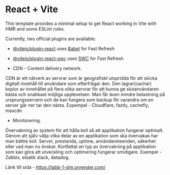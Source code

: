 # React + Vite

This template provides a minimal setup to get React working in Vite with HMR and some ESLint rules.

Currently, two official plugins are available:

- [@vitejs/plugin-react](https://github.com/vitejs/vite-plugin-react/blob/main/packages/plugin-react/README.md) uses [Babel](https://babeljs.io/) for Fast Refresh
- [@vitejs/plugin-react-swc](https://github.com/vitejs/vite-plugin-react-swc) uses [SWC](https://swc.rs/) for Fast Refresh

- CDN - Content delivery network.

CDN är ett nätverk av servrar som är geografiskt utspridda för att skicka digitalt innehåll till användare som efterfrågar den. Den lagrar(cachar) kopior av innehållet på flera olika servrar för att kunna ge slutanvändaren bästa och snabbast möjliga upplevelsen. Man får även mindre belastning på ursprungsservern och de kan fungera som backup för varandra om en server går ner tar den nästa.
Expempel - Cloudflare, fastly, cachefly, maxcdn

- Monitorering.

Övervakning av system för att hålla koll så att applikation fungerar optimalt. Genom att själv välja vilka delar av en applikation som ska övervakas har man bättre koll.
Server, prestanda, uptime, användareteenden, säkerhet eller vad man nu önskar. Kortfattat en typ av övervakning på applikation som kan göra att utveckling och optimering fungerar smidigare.
Exempel - Zabbix, elsatik stack, datadog.

Länk till sida - https://labb-1-slm.onrender.com/
